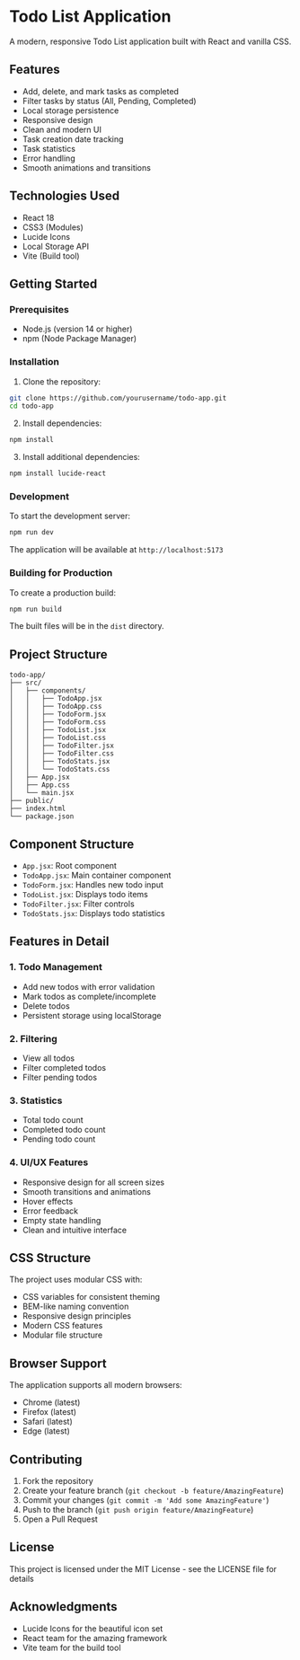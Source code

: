 # Todo List Application

A modern, responsive Todo List application built with React and vanilla CSS.

## Features

- Add, delete, and mark tasks as completed
- Filter tasks by status (All, Pending, Completed)
- Local storage persistence
- Responsive design
- Clean and modern UI
- Task creation date tracking
- Task statistics
- Error handling
- Smooth animations and transitions

## Technologies Used

- React 18
- CSS3 (Modules)
- Lucide Icons
- Local Storage API
- Vite (Build tool)

## Getting Started

### Prerequisites

- Node.js (version 14 or higher)
- npm (Node Package Manager)

### Installation

1. Clone the repository:
```bash
git clone https://github.com/yourusername/todo-app.git
cd todo-app
```

2. Install dependencies:
```bash
npm install
```

3. Install additional dependencies:
```bash
npm install lucide-react
```

### Development

To start the development server:
```bash
npm run dev
```

The application will be available at `http://localhost:5173`

### Building for Production

To create a production build:
```bash
npm run build
```

The built files will be in the `dist` directory.

## Project Structure

```
todo-app/
├── src/
│   ├── components/
│   │   ├── TodoApp.jsx
│   │   ├── TodoApp.css
│   │   ├── TodoForm.jsx
│   │   ├── TodoForm.css
│   │   ├── TodoList.jsx
│   │   ├── TodoList.css
│   │   ├── TodoFilter.jsx
│   │   ├── TodoFilter.css
│   │   ├── TodoStats.jsx
│   │   └── TodoStats.css
│   ├── App.jsx
│   ├── App.css
│   └── main.jsx
├── public/
├── index.html
└── package.json
```

## Component Structure

- `App.jsx`: Root component
- `TodoApp.jsx`: Main container component
- `TodoForm.jsx`: Handles new todo input
- `TodoList.jsx`: Displays todo items
- `TodoFilter.jsx`: Filter controls
- `TodoStats.jsx`: Displays todo statistics

## Features in Detail

### 1. Todo Management
- Add new todos with error validation
- Mark todos as complete/incomplete
- Delete todos
- Persistent storage using localStorage

### 2. Filtering
- View all todos
- Filter completed todos
- Filter pending todos

### 3. Statistics
- Total todo count
- Completed todo count
- Pending todo count

### 4. UI/UX Features
- Responsive design for all screen sizes
- Smooth transitions and animations
- Hover effects
- Error feedback
- Empty state handling
- Clean and intuitive interface

## CSS Structure

The project uses modular CSS with:
- CSS variables for consistent theming
- BEM-like naming convention
- Responsive design principles
- Modern CSS features
- Modular file structure

## Browser Support

The application supports all modern browsers:
- Chrome (latest)
- Firefox (latest)
- Safari (latest)
- Edge (latest)

## Contributing

1. Fork the repository
2. Create your feature branch (`git checkout -b feature/AmazingFeature`)
3. Commit your changes (`git commit -m 'Add some AmazingFeature'`)
4. Push to the branch (`git push origin feature/AmazingFeature`)
5. Open a Pull Request

## License

This project is licensed under the MIT License - see the LICENSE file for details

## Acknowledgments

- Lucide Icons for the beautiful icon set
- React team for the amazing framework
- Vite team for the build tool